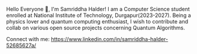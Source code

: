 Hello Everyone 👋, I'm Samriddha Halder!
I am a Computer Science student enrolled at National Institute of Technology, Durgapur(2023-2027). Being a physics lover and quantum computing enthusiast, I wish to contribute and collab on various open source 
projects concerning Quantum Algorithms.

Connect with me: https://www.linkedin.com/in/samriddha-halder-52685627a/
